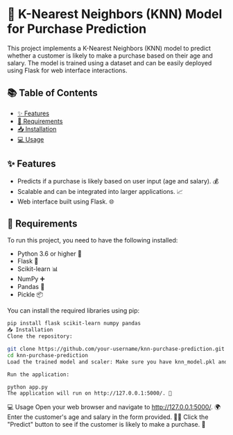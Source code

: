 # 🌟 K-Nearest Neighbors (KNN) Model for Purchase Prediction 

This project implements a K-Nearest Neighbors (KNN) model to predict whether a customer is likely to make a purchase based on their age and salary. The model is trained using a dataset and can be easily deployed using Flask for web interface interactions.

## 📚 Table of Contents
- [✨ Features](#features)
- [🔧 Requirements](#requirements)
- [📥 Installation](#installation)
- [💻 Usage](#usage)

## ✨ Features
- Predicts if a purchase is likely based on user input (age and salary). 💰
- Scalable and can be integrated into larger applications. 📈
- Web interface built using Flask. 🌐

## 🔧 Requirements
To run this project, you need to have the following installed:
- Python 3.6 or higher 🐍
- Flask 🌸
- Scikit-learn 📊
- NumPy ➕
- Pandas 🐼
- Pickle 📦

You can install the required libraries using pip:
```bash
pip install flask scikit-learn numpy pandas
📥 Installation
Clone the repository:

git clone https://github.com/your-username/knn-purchase-prediction.git
cd knn-purchase-prediction
Load the trained model and scaler: Make sure you have knn_model.pkl and scaler.pkl files in your project directory. 📂

Run the application:

python app.py
The application will run on http://127.0.0.1:5000/. 🚀
```
💻 Usage
Open your web browser and navigate to http://127.0.0.1:5000/. 🌍
Enter the customer's age and salary in the form provided. 👤💵
Click the "Predict" button to see if the customer is likely to make a purchase. 🛒
